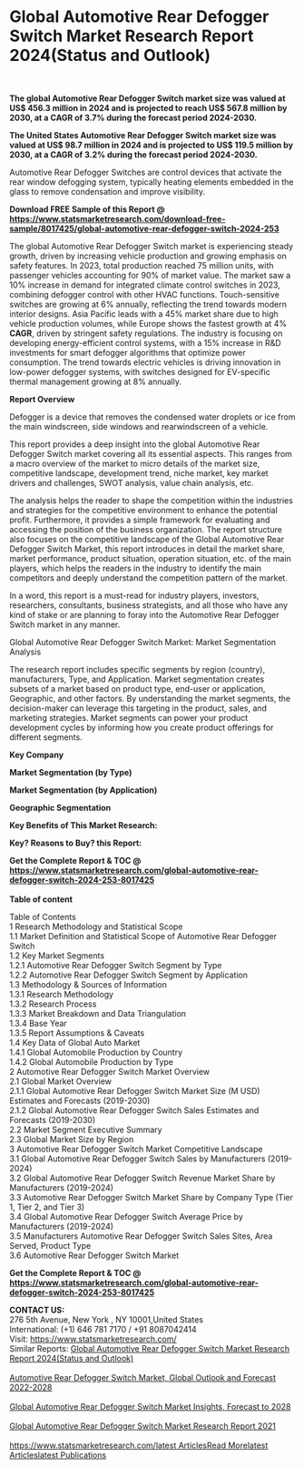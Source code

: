 <h1>Global Automotive Rear Defogger Switch Market Research Report 2024(Status and Outlook)</h1><br/><p><strong>The global Automotive Rear Defogger Switch market size was valued at US$ 456.3 million in 2024 and is projected to reach US$ 567.8 million by 2030, at a <strong>CAGR</strong> of 3.7% during the forecast period 2024-2030.</strong></p><p><strong>The United States Automotive Rear Defogger Switch market size was valued at US$ 98.7 million in 2024 and is projected to US$ 119.5 million by 2030, at a <strong>CAGR</strong> of 3.2% during the forecast period 2024-2030.</strong></p><p>Automotive Rear Defogger Switches are control devices that activate the rear window defogging system, typically heating elements embedded in the glass to remove condensation and improve visibility.</p><p><strong>Download FREE Sample of this Report @ <a href="https://www.statsmarketresearch.com/download-free-sample/8017425/global-automotive-rear-defogger-switch-2024-253">https://www.statsmarketresearch.com/download-free-sample/8017425/global-automotive-rear-defogger-switch-2024-253</a></strong></p><p>The global Automotive Rear Defogger Switch market is experiencing steady growth, driven by increasing vehicle production and growing emphasis on safety features. In 2023, total production reached 75 million units, with passenger vehicles accounting for 90% of market value. The market saw a 10% increase in demand for integrated climate control switches in 2023, combining defogger control with other HVAC functions. Touch-sensitive switches are growing at 6% annually, reflecting the trend towards modern interior designs. Asia Pacific leads with a 45% market share due to high vehicle production volumes, while Europe shows the fastest growth at 4% <strong>CAGR</strong>, driven by stringent safety regulations. The industry is focusing on developing energy-efficient control systems, with a 15% increase in R&D investments for smart defogger algorithms that optimize power consumption. The trend towards electric vehicles is driving innovation in low-power defogger systems, with switches designed for EV-specific thermal management growing at 8% annually.</p><p><strong>Report Overview</strong></p><p>Defogger is a device that removes the condensed water droplets or ice from the main windscreen, side windows and rearwindscreen of a vehicle.</p><p>This report provides a deep insight into the global Automotive Rear Defogger Switch market covering all its essential aspects. This ranges from a macro overview of the market to micro details of the market size, competitive landscape, development trend, niche market, key market drivers and challenges, SWOT analysis, value chain analysis, etc.</p><p>The analysis helps the reader to shape the competition within the industries and strategies for the competitive environment to enhance the potential profit. Furthermore, it provides a simple framework for evaluating and accessing the position of the business organization. The report structure also focuses on the competitive landscape of the Global Automotive Rear Defogger Switch Market, this report introduces in detail the market share, market performance, product situation, operation situation, etc. of the main players, which helps the readers in the industry to identify the main competitors and deeply understand the competition pattern of the market.</p><p>In a word, this report is a must-read for industry players, investors, researchers, consultants, business strategists, and all those who have any kind of stake or are planning to foray into the Automotive Rear Defogger Switch market in any manner.</p><p>Global Automotive Rear Defogger Switch Market: Market Segmentation Analysis</p><p>The research report includes specific segments by region (country), manufacturers, Type, and Application. Market segmentation creates subsets of a market based on product type, end-user or application, Geographic, and other factors. By understanding the market segments, the decision-maker can leverage this targeting in the product, sales, and marketing strategies. Market segments can power your product development cycles by informing how you create product offerings for different segments.</p><p><strong>Key Company</strong></p><p><strong>Market Segmentation (by Type)</strong></p><p><strong>Market Segmentation (<strong>by Application</strong>)</strong></p><p><strong>Geographic Segmentation</strong></p><p><strong>Key Benefits of This Market Research:</strong></p><p><strong>Key? <strong>Reasons to Buy</strong>? this Report:</strong></p><div><b>Get the Complete Report & TOC @ <a href="https://www.statsmarketresearch.com/global-automotive-rear-defogger-switch-2024-253-8017425">https://www.statsmarketresearch.com/global-automotive-rear-defogger-switch-2024-253-8017425</a></b></div><br><b>Table of content</b><p>Table of Contents<br /> 1 Research Methodology and Statistical Scope<br /> 1.1 Market Definition and Statistical Scope of Automotive Rear Defogger Switch<br /> 1.2 Key Market Segments<br /> 1.2.1 Automotive Rear Defogger Switch Segment by Type<br /> 1.2.2 Automotive Rear Defogger Switch Segment by Application<br /> 1.3 Methodology & Sources of Information<br /> 1.3.1 Research Methodology<br /> 1.3.2 Research Process<br /> 1.3.3 Market Breakdown and Data Triangulation<br /> 1.3.4 Base Year<br /> 1.3.5 Report Assumptions & Caveats<br /> 1.4 Key Data of Global Auto Market<br /> 1.4.1 Global Automobile Production by Country<br /> 1.4.2 Global Automobile Production by Type<br /> 2 Automotive Rear Defogger Switch Market Overview<br /> 2.1 Global Market Overview<br /> 2.1.1 Global Automotive Rear Defogger Switch Market Size (M USD) Estimates and Forecasts (2019-2030)<br /> 2.1.2 Global Automotive Rear Defogger Switch Sales Estimates and Forecasts (2019-2030)<br /> 2.2 Market Segment Executive Summary<br /> 2.3 Global Market Size by Region<br /> 3 Automotive Rear Defogger Switch Market Competitive Landscape<br /> 3.1 Global Automotive Rear Defogger Switch Sales by Manufacturers (2019-2024)<br /> 3.2 Global Automotive Rear Defogger Switch Revenue Market Share by Manufacturers (2019-2024)<br /> 3.3 Automotive Rear Defogger Switch Market Share by Company Type (Tier 1, Tier 2, and Tier 3)<br /> 3.4 Global Automotive Rear Defogger Switch Average Price by Manufacturers (2019-2024)<br /> 3.5 Manufacturers Automotive Rear Defogger Switch Sales Sites, Area Served, Product Type<br /> 3.6 Automotive Rear Defogger Switch Market<br><div><b>Get the Complete Report & TOC @ <a href="https://www.statsmarketresearch.com/global-automotive-rear-defogger-switch-2024-253-8017425">https://www.statsmarketresearch.com/global-automotive-rear-defogger-switch-2024-253-8017425</a></b></div></p> <b>CONTACT US:</b><br>276 5th Avenue, New York , NY 10001,United States<br>International: (+1) 646 781 7170 / +91 8087042414<br>Visit: <a href="https://www.statsmarketresearch.com/">https://www.statsmarketresearch.com/</a><br>Similar Reports: <a href="https://www.statsmarketresearch.com/global-automotive-rear-defogger-switch-2024-253-8017425">Global Automotive Rear Defogger Switch Market Research Report 2024(Status and Outlook)</a><br/><br/><a href="https://www.statsmarketresearch.com/global-automotive-rear-defogger-switch-2024-253-8017425">Automotive Rear Defogger Switch Market, Global Outlook and Forecast 2022-2028</a><br/><br/><a href="https://www.statsmarketresearch.com/global-automotive-rear-defogger-switch-2024-253-8017425">Global Automotive Rear Defogger Switch Market Insights, Forecast to 2028</a><br/><br/><a href="https://www.statsmarketresearch.com/global-automotive-rear-defogger-switch-2024-253-8017425">Global Automotive Rear Defogger Switch Market Research Report 2021</a><br/><br/><a href="https://gyeongbokgung.com">https://www.statsmarketresearch.com/</a><a href="https://hallyeomaritime.com">latest Articles</a><a href="https://jingwansa.com">Read More</a><a href=https://nguoiviet.jp/">latest Articles</a><a href="https://www.intelmarketresearch.com/">latest Publications</a>